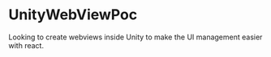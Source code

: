 # UnityWebViewPoc
 Looking to create webviews inside Unity to make the UI management easier with react.
